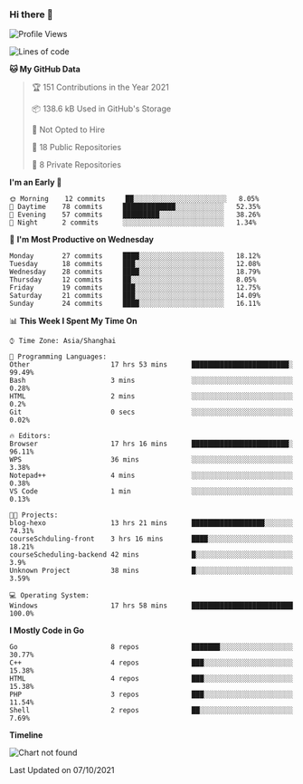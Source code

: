 ### Hi there 👋

<!--
**pinelliar/pinelliar** is a ✨ _special_ ✨ repository because its `README.md` (this file) appears on your GitHub profile.

Here are some ideas to get you started:

- 🔭 I’m currently working on ...
- 🌱 I’m currently learning ...
- 👯 I’m looking to collaborate on ...
- 🤔 I’m looking for help with ...
- 💬 Ask me about ...
- 📫 How to reach me: ...
- 😄 Pronouns: ...
- ⚡ Fun fact: ...
-->

<!--START_SECTION:waka-->
![Profile Views](http://img.shields.io/badge/Profile%20Views-0-blue)

![Lines of code](https://img.shields.io/badge/From%20Hello%20World%20I%27ve%20Written-104920%20lines%20of%20code-blue)

**🐱 My GitHub Data** 

> 🏆 151 Contributions in the Year 2021
 > 
> 📦 138.6 kB Used in GitHub's Storage 
 > 
> 🚫 Not Opted to Hire
 > 
> 📜 18 Public Repositories 
 > 
> 🔑 8 Private Repositories  
 > 
**I'm an Early 🐤** 

```text
🌞 Morning    12 commits     ██░░░░░░░░░░░░░░░░░░░░░░░   8.05% 
🌆 Daytime    78 commits     █████████████░░░░░░░░░░░░   52.35% 
🌃 Evening    57 commits     █████████░░░░░░░░░░░░░░░░   38.26% 
🌙 Night      2 commits      ░░░░░░░░░░░░░░░░░░░░░░░░░   1.34%

```
📅 **I'm Most Productive on Wednesday** 

```text
Monday       27 commits     ████░░░░░░░░░░░░░░░░░░░░░   18.12% 
Tuesday      18 commits     ███░░░░░░░░░░░░░░░░░░░░░░   12.08% 
Wednesday    28 commits     ████░░░░░░░░░░░░░░░░░░░░░   18.79% 
Thursday     12 commits     ██░░░░░░░░░░░░░░░░░░░░░░░   8.05% 
Friday       19 commits     ███░░░░░░░░░░░░░░░░░░░░░░   12.75% 
Saturday     21 commits     ███░░░░░░░░░░░░░░░░░░░░░░   14.09% 
Sunday       24 commits     ████░░░░░░░░░░░░░░░░░░░░░   16.11%

```


📊 **This Week I Spent My Time On** 

```text
⌚︎ Time Zone: Asia/Shanghai

💬 Programming Languages: 
Other                    17 hrs 53 mins      ████████████████████████░   99.49% 
Bash                     3 mins              ░░░░░░░░░░░░░░░░░░░░░░░░░   0.28% 
HTML                     2 mins              ░░░░░░░░░░░░░░░░░░░░░░░░░   0.2% 
Git                      0 secs              ░░░░░░░░░░░░░░░░░░░░░░░░░   0.02%

🔥 Editors: 
Browser                  17 hrs 16 mins      ████████████████████████░   96.11% 
WPS                      36 mins             ░░░░░░░░░░░░░░░░░░░░░░░░░   3.38% 
Notepad++                4 mins              ░░░░░░░░░░░░░░░░░░░░░░░░░   0.38% 
VS Code                  1 min               ░░░░░░░░░░░░░░░░░░░░░░░░░   0.13%

🐱‍💻 Projects: 
blog-hexo                13 hrs 21 mins      ██████████████████░░░░░░░   74.31% 
courseSchduling-front    3 hrs 16 mins       ████░░░░░░░░░░░░░░░░░░░░░   18.21% 
courseScheduling-backend 42 mins             █░░░░░░░░░░░░░░░░░░░░░░░░   3.9% 
Unknown Project          38 mins             █░░░░░░░░░░░░░░░░░░░░░░░░   3.59%

💻 Operating System: 
Windows                  17 hrs 58 mins      █████████████████████████   100.0%

```

**I Mostly Code in Go** 

```text
Go                       8 repos             ███████░░░░░░░░░░░░░░░░░░   30.77% 
C++                      4 repos             ███░░░░░░░░░░░░░░░░░░░░░░   15.38% 
HTML                     4 repos             ███░░░░░░░░░░░░░░░░░░░░░░   15.38% 
PHP                      3 repos             ███░░░░░░░░░░░░░░░░░░░░░░   11.54% 
Shell                    2 repos             ██░░░░░░░░░░░░░░░░░░░░░░░   7.69%

```


**Timeline**

![Chart not found](https://raw.githubusercontent.com/pinelliar/pinelliar/main/charts/bar_graph.png) 


 Last Updated on 07/10/2021
<!--END_SECTION:waka-->
